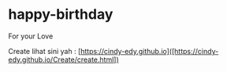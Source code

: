 # happy-birthday
For your Love


Create lihat sini yah : [https://cindy-edy.github.io]([https://cindy-edy.github.io/Create/create.html])



